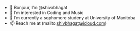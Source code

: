 - 👋 Bonjour, I’m @shivxbhagat
- 👀 I’m interested in Coding and Music
- 🌱 I’m currently a sophomore studeny at University of Manitoba
- 📫 Reach me at (mailto:shivbhagat@icloud.com)
